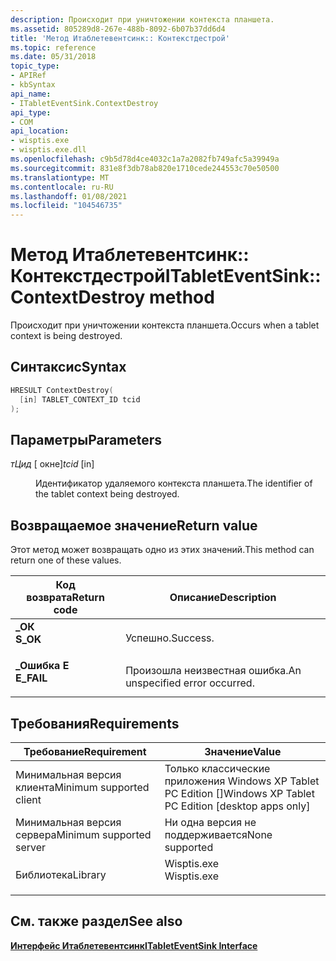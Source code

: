 ```yaml
---
description: Происходит при уничтожении контекста планшета.
ms.assetid: 805289d8-267e-488b-8092-6b07b37dd6d4
title: 'Метод Итаблетевентсинк:: Контекстдестрой'
ms.topic: reference
ms.date: 05/31/2018
topic_type:
- APIRef
- kbSyntax
api_name:
- ITabletEventSink.ContextDestroy
api_type:
- COM
api_location:
- wisptis.exe
- wisptis.exe.dll
ms.openlocfilehash: c9b5d78d4ce4032c1a7a2082fb749afc5a39949a
ms.sourcegitcommit: 831e8f3db78ab820e1710cede244553c70e50500
ms.translationtype: MT
ms.contentlocale: ru-RU
ms.lasthandoff: 01/08/2021
ms.locfileid: "104546735"
---
```

# <a name="itableteventsinkcontextdestroy-method"></a><span data-ttu-id="776c9-103">Метод Итаблетевентсинк:: Контекстдестрой</span><span class="sxs-lookup"><span data-stu-id="776c9-103">ITabletEventSink::ContextDestroy method</span></span>

<span data-ttu-id="776c9-104">Происходит при уничтожении контекста планшета.</span><span class="sxs-lookup"><span data-stu-id="776c9-104">Occurs when a tablet context is being destroyed.</span></span>

## <a name="syntax"></a><span data-ttu-id="776c9-105">Синтаксис</span><span class="sxs-lookup"><span data-stu-id="776c9-105">Syntax</span></span>


```C++
HRESULT ContextDestroy(
  [in] TABLET_CONTEXT_ID tcid
);
```



## <a name="parameters"></a><span data-ttu-id="776c9-106">Параметры</span><span class="sxs-lookup"><span data-stu-id="776c9-106">Parameters</span></span>

<dl> <dt>

<span data-ttu-id="776c9-107">*тЦид* \[ окне\]</span><span class="sxs-lookup"><span data-stu-id="776c9-107">*tcid* \[in\]</span></span>
</dt> <dd>

<span data-ttu-id="776c9-108">Идентификатор удаляемого контекста планшета.</span><span class="sxs-lookup"><span data-stu-id="776c9-108">The identifier of the tablet context being destroyed.</span></span>

</dd> </dl>

## <a name="return-value"></a><span data-ttu-id="776c9-109">Возвращаемое значение</span><span class="sxs-lookup"><span data-stu-id="776c9-109">Return value</span></span>

<span data-ttu-id="776c9-110">Этот метод может возвращать одно из этих значений.</span><span class="sxs-lookup"><span data-stu-id="776c9-110">This method can return one of these values.</span></span>



| <span data-ttu-id="776c9-111">Код возврата</span><span class="sxs-lookup"><span data-stu-id="776c9-111">Return code</span></span>                                                                            | <span data-ttu-id="776c9-112">Описание</span><span class="sxs-lookup"><span data-stu-id="776c9-112">Description</span></span>                               |
|----------------------------------------------------------------------------------------|-------------------------------------------|
| <dl> <span data-ttu-id="776c9-113"><dt>**\_ОК**</dt></span><span class="sxs-lookup"><span data-stu-id="776c9-113"><dt>**S\_OK**</dt></span></span> </dl>   | <span data-ttu-id="776c9-114">Успешно.</span><span class="sxs-lookup"><span data-stu-id="776c9-114">Success.</span></span><br/>                       |
| <dl> <span data-ttu-id="776c9-115"><dt>**\_Ошибка E**</dt></span><span class="sxs-lookup"><span data-stu-id="776c9-115"><dt>**E\_FAIL**</dt></span></span> </dl> | <span data-ttu-id="776c9-116">Произошла неизвестная ошибка.</span><span class="sxs-lookup"><span data-stu-id="776c9-116">An unspecified error occurred.</span></span><br/> |



 

## <a name="requirements"></a><span data-ttu-id="776c9-117">Требования</span><span class="sxs-lookup"><span data-stu-id="776c9-117">Requirements</span></span>



| <span data-ttu-id="776c9-118">Требование</span><span class="sxs-lookup"><span data-stu-id="776c9-118">Requirement</span></span> | <span data-ttu-id="776c9-119">Значение</span><span class="sxs-lookup"><span data-stu-id="776c9-119">Value</span></span> |
|-------------------------------------|----------------------------------------------------------------------------------------|
| <span data-ttu-id="776c9-120">Минимальная версия клиента</span><span class="sxs-lookup"><span data-stu-id="776c9-120">Minimum supported client</span></span><br/> | <span data-ttu-id="776c9-121">Только классические приложения Windows XP Tablet PC Edition \[\]</span><span class="sxs-lookup"><span data-stu-id="776c9-121">Windows XP Tablet PC Edition \[desktop apps only\]</span></span><br/>                          |
| <span data-ttu-id="776c9-122">Минимальная версия сервера</span><span class="sxs-lookup"><span data-stu-id="776c9-122">Minimum supported server</span></span><br/> | <span data-ttu-id="776c9-123">Ни одна версия не поддерживается</span><span class="sxs-lookup"><span data-stu-id="776c9-123">None supported</span></span><br/>                                                              |
| <span data-ttu-id="776c9-124">Библиотека</span><span class="sxs-lookup"><span data-stu-id="776c9-124">Library</span></span><br/>                  | <dl> <span data-ttu-id="776c9-125"><dt>Wisptis.exe</dt></span><span class="sxs-lookup"><span data-stu-id="776c9-125"><dt>Wisptis.exe</dt></span></span> </dl> |



## <a name="see-also"></a><span data-ttu-id="776c9-126">См. также раздел</span><span class="sxs-lookup"><span data-stu-id="776c9-126">See also</span></span>

<dl> <dt>

[<span data-ttu-id="776c9-127">**Интерфейс Итаблетевентсинк**</span><span class="sxs-lookup"><span data-stu-id="776c9-127">**ITabletEventSink Interface**</span></span>](itableteventsink.md)
</dt> </dl>

 

 




